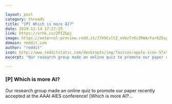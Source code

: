 ```yaml
---

layout: post
category: threads
title: "[P] Which is more AI?"
date: 2019-12-14 17:27:25
link: https://vrhk.co/2PIZGpj
image: https://external-preview.redd.it/J7V9CsltZ_nVUzTrDzZRWArFar6Z0zpBEw3oD8Q9bys.jpg?width=200&height=104.712041885&auto=webp&s=44bb724a186591bbbcf3336293d6b49c13ef44d4
domain: reddit.com
author: "reddit"
icon: http://www.redditstatic.com/desktop2x/img/favicon/apple-icon-57x57.png
excerpt: "Our research group made an online quiz to promote our paper recently accepted at the AAAI AIES conference! [Which is more AI?..."

---
```


### [P] Which is more AI?

Our research group made an online quiz to promote our paper recently accepted at the AAAI AIES conference! [Which is more AI?...